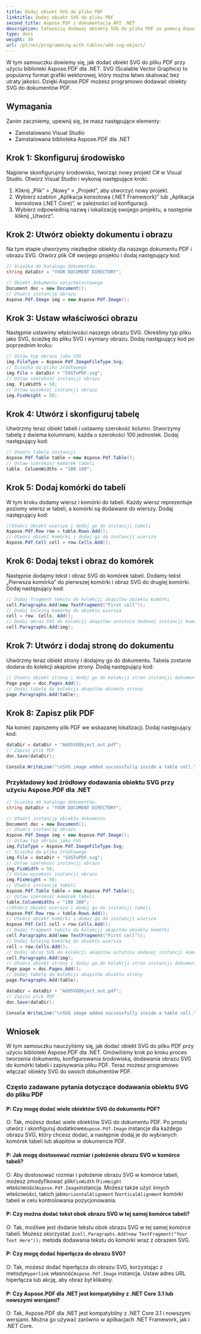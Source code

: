 ```yaml
---
title: Dodaj obiekt SVG do pliku PDF
linktitle: Dodaj obiekt SVG do pliku PDF
second_title: Aspose.PDF z dokumentacją API .NET
description: łatwością dodawaj obiekty SVG do pliku PDF za pomocą Aspose.PDF dla .NET.
type: docs
weight: 30
url: /pl/net/programming-with-tables/add-svg-object/
---
```

W tym samouczku dowiemy się, jak dodać obiekt SVG do pliku PDF przy użyciu biblioteki Aspose.PDF dla .NET. SVG (Scalable Vector Graphics) to popularny format grafiki wektorowej, który można łatwo skalować bez utraty jakości. Dzięki Aspose.PDF możesz programowo dodawać obiekty SVG do dokumentów PDF.

## Wymagania

Zanim zaczniemy, upewnij się, że masz następujące elementy:

- Zainstalowano Visual Studio
- Zainstalowana biblioteka Aspose.PDF dla .NET

## Krok 1: Skonfiguruj środowisko

Najpierw skonfigurujmy środowisko, tworząc nowy projekt C# w Visual Studio. Otwórz Visual Studio i wykonaj następujące kroki:

1. Kliknij „Plik” > „Nowy” > „Projekt”, aby utworzyć nowy projekt.
2. Wybierz szablon „Aplikacja konsolowa (.NET Framework)” lub „Aplikacja konsolowa (.NET Core)”, w zależności od konfiguracji.
3. Wybierz odpowiednią nazwę i lokalizację swojego projektu, a następnie kliknij „Utwórz”.

## Krok 2: Utwórz obiekty dokumentu i obrazu

Na tym etapie utworzymy niezbędne obiekty dla naszego dokumentu PDF i obrazu SVG. Otwórz plik C# swojego projektu i dodaj następujący kod:

```csharp
// Ścieżka do katalogu dokumentów.
string dataDir = "YOUR DOCUMENT DIRECTORY";

// Obiekt dokumentu natychmiastowego
Document doc = new Document();
// Utwórz instancję obrazu
Aspose.Pdf.Image img = new Aspose.Pdf.Image();
```

## Krok 3: Ustaw właściwości obrazu

Następnie ustawimy właściwości naszego obrazu SVG. Określimy typ pliku jako SVG, ścieżkę do pliku SVG i wymiary obrazu. Dodaj następujący kod po poprzednim kroku:

```csharp
// Ustaw typ obrazu jako SVG
img.FileType = Aspose.Pdf.ImageFileType.Svg;
// Ścieżka do pliku źródłowego
img.File = dataDir + "SVGToPDF.svg";
// Ustaw szerokość instancji obrazu
img. FixWidth = 50;
// Ustaw wysokość instancji obrazu
img.FixHeight = 50;
```

## Krok 4: Utwórz i skonfiguruj tabelę

Utwórzmy teraz obiekt tabeli i ustawmy szerokość kolumn. Stworzymy tabelę z dwiema kolumnami, każda o szerokości 100 jednostek. Dodaj następujący kod:

```csharp
// Utwórz tabelę instancji
Aspose.Pdf.Table table = new Aspose.Pdf.Table();
// Ustaw szerokość komórek tabeli
table. ColumnWidths = "100 100";
```

## Krok 5: Dodaj komórki do tabeli

W tym kroku dodamy wiersz i komórki do tabeli. Każdy wiersz reprezentuje poziomy wiersz w tabeli, a komórki są dodawane do wierszy. Dodaj następujący kod:

```csharp
//Utwórz obiekt wiersza i dodaj go do instancji tabeli
Aspose.Pdf.Row row = table.Rows.Add();
// Utwórz obiekt komórki i dodaj go do instancji wiersza
Aspose.Pdf.Cell cell = row.Cells.Add();
```

## Krok 6: Dodaj tekst i obraz do komórek

Następnie dodajmy tekst i obraz SVG do komórek tabeli. Dodamy tekst „Pierwsza komórka” do pierwszej komórki i obraz SVG do drugiej komórki. Dodaj następujący kod:

```csharp
// Dodaj fragment tekstu do kolekcji akapitów obiektu komórki
cell.Paragraphs.Add(new TextFragment("First cell"));
// Dodaj kolejną komórkę do obiektu wiersza
cell = row. Cells. Add();
// Dodaj obraz SVG do kolekcji akapitów ostatnio dodanej instancji komórki
cell.Paragraphs.Add(img);
```

## Krok 7: Utwórz i dodaj stronę do dokumentu

Utwórzmy teraz obiekt strony i dodajmy go do dokumentu. Tabela zostanie dodana do kolekcji akapitów strony. Dodaj następujący kod:

```csharp
// Utwórz obiekt strony i dodaj go do kolekcji stron instancji dokumentu
Page page = doc.Pages.Add();
// Dodaj tabelę do kolekcji akapitów obiektu strony
page.Paragraphs.Add(table);
```

## Krok 8: Zapisz plik PDF

Na koniec zapiszemy plik PDF we wskazanej lokalizacji. Dodaj następujący kod:

```csharp
dataDir = dataDir + "AddSVGObject_out.pdf";
// Zapisz plik PDF
doc.Save(dataDir);

Console.WriteLine("\nSVG image added successfully inside a table cell.\nFile saved at " + dataDir);
```

### Przykładowy kod źródłowy dodawania obiektu SVG przy użyciu Aspose.PDF dla .NET

```csharp
// Ścieżka do katalogu dokumentów.
string dataDir = "YOUR DOCUMENT DIRECTORY";

// Utwórz instancję obiektu dokumentu
Document doc = new Document();
// Utwórz instancję obrazu
Aspose.Pdf.Image img = new Aspose.Pdf.Image();
// Ustaw typ obrazu jako SVG
img.FileType = Aspose.Pdf.ImageFileType.Svg;
// Ścieżka do pliku źródłowego
img.File = dataDir + "SVGToPDF.svg";
// Ustaw szerokość instancji obrazu
img.FixWidth = 50;
// Ustaw wysokość instancji obrazu
img.FixHeight = 50;
// Utwórz instancję tabeli
Aspose.Pdf.Table table = new Aspose.Pdf.Table();
// Ustaw szerokość komórek tabeli
table.ColumnWidths = "100 100";
//Utwórz obiekt wiersza i dodaj go do instancji tabeli
Aspose.Pdf.Row row = table.Rows.Add();
// Utwórz obiekt komórki i dodaj go do instancji wiersza
Aspose.Pdf.Cell cell = row.Cells.Add();
// Dodaj fragment tekstu do kolekcji akapitów obiektu komórki
cell.Paragraphs.Add(new TextFragment("First cell"));
// Dodaj kolejną komórkę do obiektu wiersza
cell = row.Cells.Add();
// Dodaj obraz SVG do kolekcji akapitów ostatnio dodanej instancji komórki
cell.Paragraphs.Add(img);
// Utwórz obiekt strony i dodaj go do kolekcji stron instancji dokumentu
Page page = doc.Pages.Add();
// Dodaj tabelę do kolekcji akapitów obiektu strony
page.Paragraphs.Add(table);

dataDir = dataDir + "AddSVGObject_out.pdf";
// Zapisz plik PDF
doc.Save(dataDir);

Console.WriteLine("\nSVG image added successfully inside a table cell.\nFile saved at " + dataDir);            
```

## Wniosek

W tym samouczku nauczyliśmy się, jak dodać obiekt SVG do pliku PDF przy użyciu biblioteki Aspose.PDF dla .NET. Omówiliśmy krok po kroku proces tworzenia dokumentu, konfigurowania środowiska, dodawania obrazu SVG do komórki tabeli i zapisywania pliku PDF. Teraz możesz programowo włączać obiekty SVG do swoich dokumentów PDF.

### Często zadawane pytania dotyczące dodawania obiektu SVG do pliku PDF

#### P: Czy mogę dodać wiele obiektów SVG do dokumentu PDF?

 O: Tak, możesz dodać wiele obiektów SVG do dokumentu PDF. Po prostu utwórz i skonfiguruj dodatkowe`Aspose.Pdf.Image` instancje dla każdego obrazu SVG, który chcesz dodać, a następnie dodaj je do wybranych komórek tabeli lub akapitów w dokumencie PDF.

#### P: Jak mogę dostosować rozmiar i położenie obrazu SVG w komórce tabeli?

 O: Aby dostosować rozmiar i położenie obrazu SVG w komórce tabeli, możesz zmodyfikować plik`FixWidth` I`FixHeight` właściwości`Aspose.Pdf.Image`instancja. Możesz także użyć innych właściwości, takich jak`HorizontalAlignment` I`VerticalAlignment` komórki tabeli w celu kontrolowania pozycjonowania.

#### P: Czy można dodać tekst obok obrazu SVG w tej samej komórce tabeli?

 O: Tak, możliwe jest dodanie tekstu obok obrazu SVG w tej samej komórce tabeli. Możesz skorzystać z`cell.Paragraphs.Add(new TextFragment("Your Text Here"));` metoda dodawania tekstu do komórki wraz z obrazem SVG.

#### P: Czy mogę dodać hiperłącza do obrazu SVG?

 O: Tak, możesz dodać hiperłącza do obrazu SVG, korzystając z metody`Hyperlink` własność`Aspose.Pdf.Image` instancja. Ustaw adres URL hiperłącza lub akcję, aby obraz był klikalny.

#### P: Czy Aspose.PDF dla .NET jest kompatybilny z .NET Core 3.1 lub nowszymi wersjami?

O: Tak, Aspose.PDF dla .NET jest kompatybilny z .NET Core 3.1 i nowszymi wersjami. Można go używać zarówno w aplikacjach .NET Framework, jak i .NET Core.